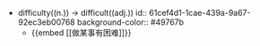 - difficulty((n.)) -> difficult((adj.))
  id:: 61cef4d1-1cae-439a-9a67-92ec3eb00768
  background-color:: #49767b
	- {{embed [[做某事有困难]]}}